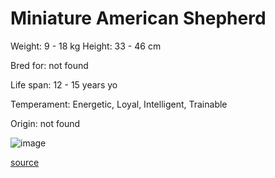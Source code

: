 # Miniature American Shepherd

Weight: 9 - 18 kg
Height: 33 - 46 cm

Bred for: not found 

Life span: 12 - 15 years yo

Temperament: Energetic, Loyal, Intelligent, Trainable

Origin: not found

![image](https://cdn2.thedogapi.com/images/BkHHQgcN7_1280.jpg)

[source](https://api.thedogapi.com/v1/breeds/165)

